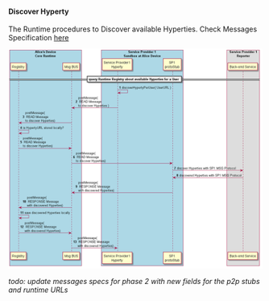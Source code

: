 #### Discover Hyperty

The Runtime procedures to Discover available Hyperties. Check Messages Specification [here](../../specs/messages/registration-messages.md#hyperty-instance-query-per-user)

![Figure @runtime-disocver-hyperty: discover Hyperty](discover-hyperty.png)

*todo: update messages specs for phase 2 with new fields for the p2p stubs and runtime URLs*
